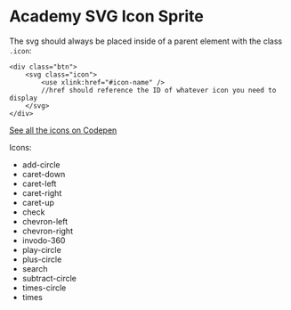 # Academy SVG Icon Sprite

The svg should always be placed inside of a parent element with the class `.icon`:
```
<div class="btn">
	<svg class="icon">
		<use xlink:href="#icon-name" />
		//href should reference the ID of whatever icon you need to display
	</svg>
</div>
```

[See all the icons on Codepen](http://s.codepen.io/academyux/debug/1abff3ecd7101a9fde9e8db6828bce11)

Icons:
- add-circle
- caret-down
- caret-left
- caret-right
- caret-up
- check
- chevron-left
- chevron-right
- invodo-360
- play-circle
- plus-circle
- search
- subtract-circle
- times-circle
- times